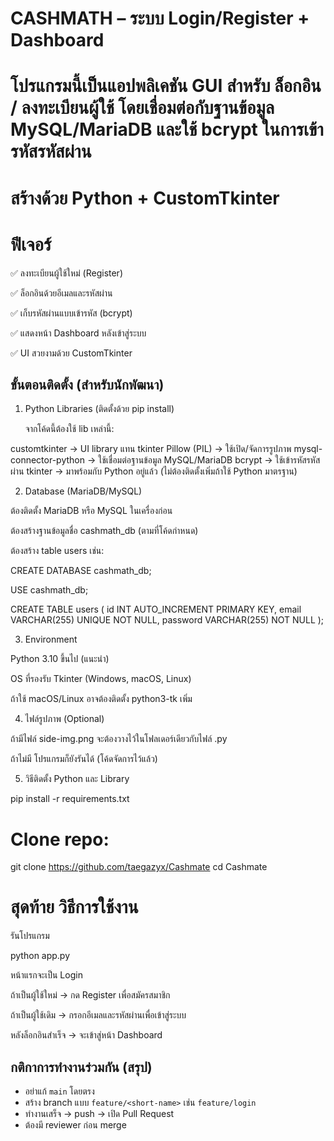 # CASHMATH – ระบบ Login/Register + Dashboard

# โปรแกรมนี้เป็นแอปพลิเคชัน GUI สำหรับ ล็อกอิน / ลงทะเบียนผู้ใช้ โดยเชื่อมต่อกับฐานข้อมูล MySQL/MariaDB และใช้ bcrypt ในการเข้ารหัสรหัสผ่าน

# สร้างด้วย Python + CustomTkinter


# ฟีเจอร์

✅ ลงทะเบียนผู้ใช้ใหม่ (Register)

✅ ล็อกอินด้วยอีเมลและรหัสผ่าน

✅ เก็บรหัสผ่านแบบเข้ารหัส (bcrypt)

✅ แสดงหน้า Dashboard หลังเข้าสู่ระบบ

✅ UI สวยงามด้วย CustomTkinter

## ขั้นตอนติดตั้ง (สำหรับนักพัฒนา)
1. Python Libraries (ติดตั้งด้วย pip install)

   จากโค้ดนี้ต้องใช้ lib เหล่านี้:

  customtkinter → UI library แทน tkinter
  Pillow (PIL) → ใช้เปิด/จัดการรูปภาพ
  mysql-connector-python → ใช้เชื่อมต่อฐานข้อมูล MySQL/MariaDB
  bcrypt → ใช้เข้ารหัสรหัสผ่าน
  tkinter → มาพร้อมกับ Python อยู่แล้ว (ไม่ต้องติดตั้งเพิ่มถ้าใช้ Python มาตรฐาน)

2. Database (MariaDB/MySQL)

  ต้องติดตั้ง MariaDB หรือ MySQL ในเครื่องก่อน

  ต้องสร้างฐานข้อมูลชื่อ cashmath_db (ตามที่โค้ดกำหนด)

  ต้องสร้าง table users เช่น:

  CREATE DATABASE cashmath_db;

  USE cashmath_db; 

  CREATE TABLE users (
      id INT AUTO_INCREMENT PRIMARY KEY,
      email VARCHAR(255) UNIQUE NOT NULL,
      password VARCHAR(255) NOT NULL
  );

3. Environment

  Python 3.10 ขึ้นไป (แนะนำ)

  OS ที่รองรับ Tkinter (Windows, macOS, Linux)

  ถ้าใช้ macOS/Linux อาจต้องติดตั้ง python3-tk เพิ่ม

4. ไฟล์รูปภาพ (Optional)

  ถ้ามีไฟล์ side-img.png จะต้องวางไว้ในโฟลเดอร์เดียวกับไฟล์ .py

  ถ้าไม่มี โปรแกรมก็ยังรันได้ (โค้ดจัดการไว้แล้ว)

5. วิธีติดตั้ง Python และ Library

  pip install -r requirements.txt


# Clone repo:
  git clone https://github.com/taegazyx/Cashmate
  cd Cashmate

# สุดท้าย วิธีการใช้งาน

  รันโปรแกรม

  python app.py


  หน้าแรกจะเป็น Login

  ถ้าเป็นผู้ใช้ใหม่ → กด Register เพื่อสมัครสมาชิก

  ถ้าเป็นผู้ใช้เดิม → กรอกอีเมลและรหัสผ่านเพื่อเข้าสู่ระบบ

  หลังล็อกอินสำเร็จ → จะเข้าสู่หน้า Dashboard


## กติกาการทำงานร่วมกัน (สรุป)
  - อย่าแก้ `main` โดยตรง
  - สร้าง branch แบบ `feature/<short-name>` เช่น `feature/login`
  - ทำงานเสร็จ → push → เปิด Pull Request
  - ต้องมี reviewer ก่อน merge